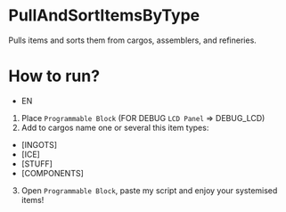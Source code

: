 # PullAndSortItemsByType
Pulls items and sorts them from cargos, assemblers, and refineries.




# How to run?
- EN
1. Place `Programmable Block` (FOR DEBUG `LCD Panel` => DEBUG_LCD)
2. Add to cargos name one or several this item types:
- [INGOTS]
- [ICE]
- [STUFF]
- [COMPONENTS]
3. Open `Programmable Block`, paste my script and enjoy your systemised items!

